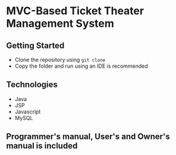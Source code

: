 # MVC-Based Ticket Theater Management System

## Getting Started
* Clone the repository using `git clone`
* Copy the folder and run using an IDE is recommended

## Technologies
* Java
* JSP
* Javascript
* MySQL

## Programmer's manual, User's and Owner's manual is included 
